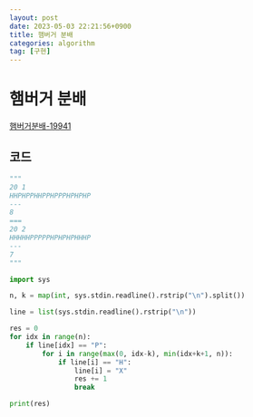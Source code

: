 ```yaml
---
layout: post
date: 2023-05-03 22:21:56+0900
title: 햄버거 분배
categories: algorithm
tag: [구현]
---
```


# 햄버거 분배

[햄버거분배-19941](https://www.acmicpc.net/problem/19941)

## 코드

```python
"""
20 1
HHPHPPHHPPHPPPHPHPHP
---
8
===
20 2
HHHHHPPPPPHPHPHPHHHP
---
7
"""

import sys

n, k = map(int, sys.stdin.readline().rstrip("\n").split())

line = list(sys.stdin.readline().rstrip("\n"))

res = 0
for idx in range(n):
    if line[idx] == "P":
        for i in range(max(0, idx-k), min(idx+k+1, n)):
            if line[i] == "H":
                line[i] = "X"
                res += 1
                break

print(res)

```